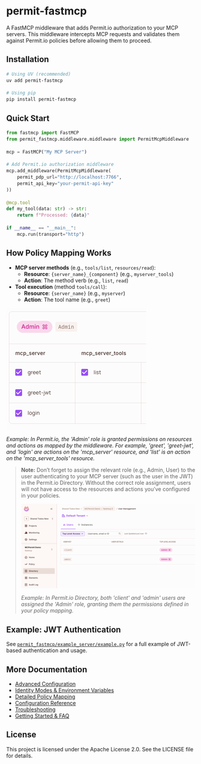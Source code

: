 # permit-fastmcp

A FastMCP middleware that adds Permit.io authorization to your MCP servers. This middleware intercepts MCP requests and validates them against Permit.io policies before allowing them to proceed.

## Installation

```bash
# Using UV (recommended)
uv add permit-fastmcp

# Using pip
pip install permit-fastmcp
```

## Quick Start

```python
from fastmcp import FastMCP
from permit_fastmcp.middleware.middleware import PermitMcpMiddleware

mcp = FastMCP("My MCP Server")

# Add Permit.io authorization middleware
mcp.add_middleware(PermitMcpMiddleware(
    permit_pdp_url="http://localhost:7766",
    permit_api_key="your-permit-api-key"
))

@mcp.tool
def my_tool(data: str) -> str:
    return f"Processed: {data}"

if __name__ == "__main__":
    mcp.run(transport="http")
```

## How Policy Mapping Works

- **MCP server methods** (e.g., `tools/list`, `resources/read`):
  - **Resource**: `{server_name}_{component}` (e.g., `myserver_tools`)
  - **Action**: The method verb (e.g., `list`, `read`)
- **Tool execution** (method `tools/call`):
  - **Resource**: `{server_name}` (e.g., `myserver`)
  - **Action**: The tool name (e.g., `greet`)

![Permit.io Policy Mapping Example](./docs/images/policy_mapping.png)

*Example: In Permit.io, the 'Admin' role is granted permissions on resources and actions as mapped by the middleware. For example, 'greet', 'greet-jwt', and 'login' are actions on the 'mcp_server' resource, and 'list' is an action on the 'mcp_server_tools' resource.*

> **Note:**
> Don’t forget to assign the relevant role (e.g., Admin, User) to the user authenticating to your MCP server (such as the user in the JWT) in the Permit.io Directory. Without the correct role assignment, users will not have access to the resources and actions you’ve configured in your policies.
>
> ![Permit.io Directory Role Assignment Example](./docs/images/role_assignement.png)
>
> *Example: In Permit.io Directory, both 'client' and 'admin' users are assigned the 'Admin' role, granting them the permissions defined in your policy mapping.*

## Example: JWT Authentication

See [`permit_fastmcp/example_server/example.py`](permit_fastmcp/example_server/example.py) for a full example of JWT-based authentication and usage.

## More Documentation

- [Advanced Configuration](./docs/advanced-configuration.md)
- [Identity Modes & Environment Variables](./docs/identity-modes.md)
- [Detailed Policy Mapping](./docs/policy-mapping.md)
- [Configuration Reference](./docs/configuration-reference.md)
- [Troubleshooting](./docs/troubleshooting.md)
- [Getting Started & FAQ](./docs/getting-started.md)

## License

This project is licensed under the Apache License 2.0. See the LICENSE file for details.

